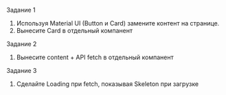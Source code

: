 Задание 1
 
1) Используя Material UI (Button и Card) замените контент на странице. 
2) Вынесите Card в отдельный компанент

Задание 2 

1) Вынесите content + API fetch в отдельный компанент

Задание 3

1) Сделайте Loading при fetch, показывая Skeleton при загрузке